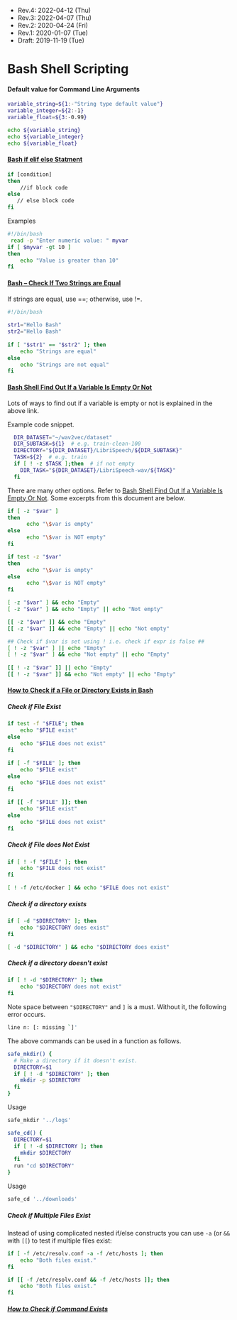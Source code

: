 * Rev.4: 2022-04-12 (Thu)
* Rev.3: 2022-04-07 (Thu)
* Rev.2: 2020-04-24 (Fri)
* Rev.1: 2020-01-07 (Tue)
* Draft: 2019-11-19 (Tue)

# Bash Shell Scripting

#### Default value for Command Line Arguments

```bash
variable_string=${1:-"String type default value"}
variable_integer=${2:-1}
variable_float=${3:-0.99}

echo ${variable_string}
echo ${variable_integer}
echo ${variable_float}
```

#### [Bash if elif else Statment](https://tecadmin.net/tutorial/bash-scripting/bash-if-else-statement/)

```bash
if [condition]
then
    //if block code
else
   // else block code
fi
```
Examples
```bash
#!/bin/bash
 read -p "Enter numeric value: " myvar
if [ $myvar -gt 10 ]
then
    echo "Value is greater than 10"
fi
```

#### [Bash – Check If Two Strings are Equal](https://tecadmin.net/tutorial/bash/examples/check-if-two-strings-are-equal/)

If strings are equal, use ==; otherwise, use !=.
```bash
#!/bin/bash
 
str1="Hello Bash"
str2="Hello Bash"
 
if [ "$str1" == "$str2" ]; then
    echo "Strings are equal"
else
    echo "Strings are not equal"
fi
```
#### [Bash Shell Find Out If a Variable Is Empty Or Not](https://www.cyberciti.biz/faq/unix-linux-bash-script-check-if-variable-is-empty/)
Lots of ways to find out if a variable is empty or not is explained in the above link.

Example code snippet.
```bash
  DIR_DATASET="~/wav2vec/dataset"
  DIR_SUBTASK=${1}  # e.g. train-clean-100
  DIRECTORY="${DIR_DATASET}/LibriSpeech/${DIR_SUBTASK}"
  TASK=${2}  # e.g. train
  if [ ! -z $TASK ];then  # if not empty
    DIR_TASK="${DIR_DATASET}/LibriSpeech-wav/${TASK}"
  fi
```

There are many other options. Refer to [Bash Shell Find Out If a Variable Is Empty Or Not](https://www.cyberciti.biz/faq/unix-linux-bash-script-check-if-variable-is-empty/). Some excerpts from this document are below.

```bash
if [ -z "$var" ]
then
      echo "\$var is empty"
else
      echo "\$var is NOT empty"
fi
```

```bash
if test -z "$var" 
then
      echo "\$var is empty"
else
      echo "\$var is NOT empty"
fi
```

```bash
[ -z "$var" ] && echo "Empty"
[ -z "$var" ] && echo "Empty" || echo "Not empty"
```

```bash
[[ -z "$var" ]] && echo "Empty"
[[ -z "$var" ]] && echo "Empty" || echo "Not empty"
```

```bash
## Check if $var is set using ! i.e. check if expr is false ##
[ ! -z "$var" ] || echo "Empty"
[ ! -z "$var" ] && echo "Not empty" || echo "Empty"
 
[[ ! -z "$var" ]] || echo "Empty"
[[ ! -z "$var" ]] && echo "Not empty" || echo "Empty"
```

#### [How to Check if a File or Directory Exists in Bash](https://linuxize.com/post/bash-check-if-file-exists/)

##### Check if File Exist

```bash
if test -f "$FILE"; then
    echo "$FILE exist"
else 
    echo "$FILE does not exist"
fi
```

```bash
if [ -f "$FILE" ]; then
    echo "$FILE exist"
else 
    echo "$FILE does not exist"
fi
```

```bash
if [[ -f "$FILE" ]]; then
    echo "$FILE exist"
else 
    echo "$FILE does not exist"
fi
```

##### Check if File does Not Exist 

```bash
if [ ! -f "$FILE" ]; then
    echo "$FILE does not exist"
fi
```

```bash
[ ! -f /etc/docker ] && echo "$FILE does not exist"
```

##### Check if a directory exists

```bash
if [ -d "$DIRECTORY" ]; then
    echo "$DIRECTORY does exist"
fi
```

```bash
[ -d "$DIRECTORY" ] && echo "$DIRECTORY does exist"
```

##### Check if a directory doesn't exist 

```bash
if [ ! -d "$DIRECTORY" ]; then
    echo "$DIRECTORY does not exist"
fi
```

Note space between `"$DIRECTORY"` and `]` is a must. Without it, the following error occurs.

```bash
line n: [: missing `]'
```

The above commands can be used in a function as follows.


```bash
safe_mkdir() {
  # Make a directory if it doesn't exist.
  DIRECTORY=$1
  if [ ! -d "$DIRECTORY" ]; then
    mkdir -p $DIRECTORY
  fi
}
```

Usage
```bash
safe_mkdir '../logs'
```

```bash
safe_cd() {
  DIRECTORY=$1
  if [ ! -d $DIRECTORY ]; then
    mkdir $DIRECTORY
  fi
  run "cd $DIRECTORY"
}
```
Usage
```bash
safe_cd '../downloads'
```


##### Check if Multiple Files Exist 

Instead of using complicated nested if/else constructs you can use `-a` (or `&&` with `[[`) to test if multiple files exist:

```bash
if [ -f /etc/resolv.conf -a -f /etc/hosts ]; then
    echo "Both files exist."
fi
```

```bash
if [[ -f /etc/resolv.conf && -f /etc/hosts ]]; then
    echo "Both files exist."
fi
```

##### [How to Check if Command Exists](https://github.com/aimldl/coding/blob/main/bash_scripting/en/how_to/check_if_command_exists.md)

